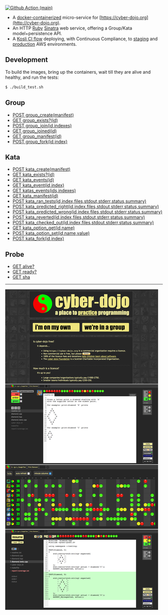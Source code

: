 [![Github Action (main)](https://github.com/cyber-dojo/saver/actions/workflows/main.yml/badge.svg)](https://github.com/cyber-dojo/saver/actions)

- A [docker-containerized](https://hub.docker.com/r/cyberdojo/saver/tags) micro-service for [https://cyber-dojo.org](http://cyber-dojo.org).
- An HTTP [Ruby](https://www.ruby-lang.org) [Sinatra](http://sinatrarb.com/) web service, offering a Group/Kata model+persistence API.
- A [Kosli CI flow](https://app.kosli.com/cyber-dojo/flows/saver-ci/trails/) 
  deploying, with Continuous Compliance, to [staging](https://app.kosli.com/cyber-dojo/environments/aws-beta/snapshots/) and [production](https://app.kosli.com/cyber-dojo/environments/aws-prod/snapshots/) AWS environments.


Development
-----------
To build the images, bring up the containers, wait till they are alive and healthy, and run the tests:
```bash
$ ./build_test.sh
```


Group
-----
* [POST group_create(manifest)](docs/api.md#post-group_createmanifest)
* [GET group_exists?(id)](docs/api.md#get-group_existsid)
* [POST group_join(id,indexes)](docs/api.md#post-group_joinidindexes)
* [GET group_joined(id)](docs/api.md#get-group_joinedid)
* [GET group_manifest(id)](docs/api.md#get-group_manifestid)
* [POST group_fork(id,index)](docs/api.md#post-group_forkidindex)

Kata
----
* [POST kata_create(manifest)](docs/api.md#post-kata_createmanifest)
* [GET kata_exists?(id)](docs/api.md#get-kata_existsid)
* [GET kata_events(id)](docs/api.md#get-kata_eventsid)
* [GET kata_event(id,index)](docs/api.md#get-kata_eventidindex)
* [GET katas_events(ids,indexes)](docs/api.md#get-katas_eventsidsindexes)
* [GET kata_manifest(id)](docs/api.md#get-kata_manifestid)
* [POST kata_ran_tests(id,index,files,stdout,stderr,status,summary)](docs/api.md#post-kata_ran_testsidindexfilesstdoutstderrstatussummary)
* [POST kata_predicted_right(id,index,files,stdout,stderr,status,summary)](docs/api.md#post-kata_predicted_rightidindexfilesstdoutstderrstatussummary)
* [POST kata_predicted_wrong(id,index,files,stdout,stderr,status,summary)](docs/api.md#post-kata_predicted_wrongidindexfilesstdoutstderrstatussummary)
* [POST kata_reverted(id,index,files,stdout,stderr,status,summary)](docs/api.md#post-kata_revertedidindexfilesstdoutstderrstatussummary)
* [POST kata_checked_out(id,index,files,stdout,stderr,status,summary)](docs/api.md#post-kata_checked_outidindexfilesstdoutstderrstatussummary)
* [GET kata_option_get(id,name)](docs/api.md#get-kata_option_getidname)
* [POST kata_option_set(id,name,value)](docs/api.md#post-kata_option_setidnamevalue)
* [POST kata_fork(id,index)](docs/api.md#post-kata_forkidindex)


Probe
-----
- [GET alive?](docs/api.md#get-alive)  
- [GET ready?](docs/api.md#get-ready)
- [GET sha](docs/api.md#get-sha)

- - - -
![cyber-dojo.org home page](https://github.com/cyber-dojo/cyber-dojo/blob/master/shared/home_page_snapshot.png)
